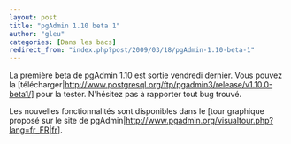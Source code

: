 ```yaml
---
layout: post
title: "pgAdmin 1.10 beta 1"
author: "gleu"
categories: [Dans les bacs]
redirect_from: "index.php?post/2009/03/18/pgAdmin-1.10-beta-1"
---
```





<!--more-->


La première beta de pgAdmin 1.10 est sortie vendredi dernier. Vous pouvez la [télécharger|http://www.postgresql.org/ftp/pgadmin3/release/v1.10.0-beta1/] pour la tester. N'hésitez pas à rapporter tout bug trouvé.



Les nouvelles fonctionnalités sont disponibles dans le [tour graphique proposé sur le site de pgAdmin|http://www.pgadmin.org/visualtour.php?lang=fr_FR|fr].